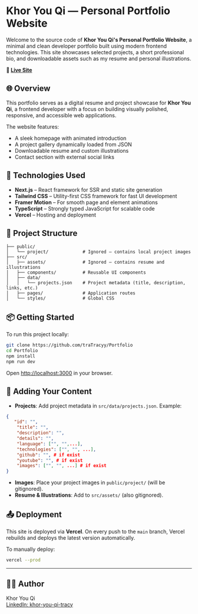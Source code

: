 # Khor You Qi — Personal Portfolio Website

Welcome to the source code of **Khor You Qi's Personal Portfolio Website**, a minimal and clean developer portfolio built using modern frontend technologies. This site showcases selected projects, a short professional bio, and downloadable assets such as my resume and personal illustrations.

**🔗 [Live Site](https://khoryouqi.vercel.app/)**

## 🌐 Overview

This portfolio serves as a digital resume and project showcase for **Khor You Qi**, a frontend developer with a focus on building visually polished, responsive, and accessible web applications.

The website features:
- A sleek homepage with animated introduction
- A project gallery dynamically loaded from JSON
- Downloadable resume and custom illustrations
- Contact section with external social links

## 🚀 Technologies Used

- **Next.js** – React framework for SSR and static site generation
- **Tailwind CSS** – Utility-first CSS framework for fast UI development
- **Framer Motion** – For smooth page and element animations
- **TypeScript** – Strongly typed JavaScript for scalable code
- **Vercel** – Hosting and deployment

## 📁 Project Structure

```
├── public/
│   └── project/             # Ignored — contains local project images
├── src/
│   ├── assets/              # Ignored — contains resume and illustrations
│   ├── components/          # Reusable UI components
│   ├── data/
│   │   └── projects.json    # Project metadata (title, description, links, etc.)
│   ├── pages/               # Application routes
│   └── styles/              # Global CSS
```

## 📦 Getting Started

To run this project locally:

```bash
git clone https://github.com/traTracyy/Portfolio
cd Portfolio
npm install
npm run dev
```

Open [http://localhost:3000](http://localhost:3000) in your browser.

## 📄 Adding Your Content

- **Projects**: Add project metadata in `src/data/projects.json`. Example:

```json
{
   "id": "",
    "title": "",
    "description": "",
    "details": "",
    "language": ["", "",...],
    "technologies": ["", "", ...], 
    "github": "", # if exist
    "youtube": "", # if exist
    "images": ["", "", ...] # if exist
}
```

- **Images**: Place your project images in `public/project/` (will be gitignored).
- **Resume & Illustrations**: Add to `src/assets/` (also gitignored).

## 📤 Deployment

This site is deployed via **Vercel**. On every push to the `main` branch, Vercel rebuilds and deploys the latest version automatically.

To manually deploy:

```bash
vercel --prod
```

---

## 👩‍💻 Author

Khor You Qi  
[LinkedIn: khor-you-qi-tracy](https://www.linkedin.com/in/khor-you-qi-tracy/)

